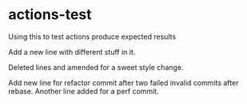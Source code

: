 # actions-test
Using this to test actions produce expected results

Add a new line with different stuff in it.


Deleted lines and amended for a sweet style change.

Add new line for refactor commit after two failed invalid commits after rebase.
Another line added for a perf commit.